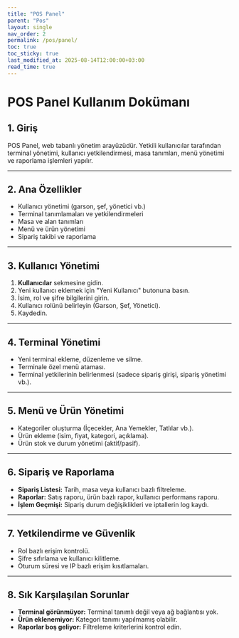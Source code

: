 ```yaml
---
title: "POS Panel"
parent: "Pos"
layout: single
nav_order: 2
permalink: /pos/panel/
toc: true
toc_sticky: true
last_modified_at: 2025-08-14T12:00:00+03:00
read_time: true
---
```


# POS Panel Kullanım Dokümanı

## 1. Giriş
POS Panel, web tabanlı yönetim arayüzüdür. Yetkili kullanıcılar tarafından terminal yönetimi, kullanıcı yetkilendirmesi, masa tanımları, menü yönetimi ve raporlama işlemleri yapılır.

---

## 2. Ana Özellikler
- Kullanıcı yönetimi (garson, şef, yönetici vb.)
- Terminal tanımlamaları ve yetkilendirmeleri
- Masa ve alan tanımları
- Menü ve ürün yönetimi
- Sipariş takibi ve raporlama

---

## 3. Kullanıcı Yönetimi
1. **Kullanıcılar** sekmesine gidin.
2. Yeni kullanıcı eklemek için "Yeni Kullanıcı" butonuna basın.
3. İsim, rol ve şifre bilgilerini girin.
4. Kullanıcı rolünü belirleyin (Garson, Şef, Yönetici).
5. Kaydedin.

---

## 4. Terminal Yönetimi
- Yeni terminal ekleme, düzenleme ve silme.
- Terminale özel menü ataması.
- Terminal yetkilerinin belirlenmesi (sadece sipariş girişi, sipariş yönetimi vb.).

---

## 5. Menü ve Ürün Yönetimi
- Kategoriler oluşturma (İçecekler, Ana Yemekler, Tatlılar vb.).
- Ürün ekleme (isim, fiyat, kategori, açıklama).
- Ürün stok ve durum yönetimi (aktif/pasif).

---

## 6. Sipariş ve Raporlama
- **Sipariş Listesi:** Tarih, masa veya kullanıcı bazlı filtreleme.
- **Raporlar:** Satış raporu, ürün bazlı rapor, kullanıcı performans raporu.
- **İşlem Geçmişi:** Sipariş durum değişiklikleri ve iptallerin log kaydı.

---

## 7. Yetkilendirme ve Güvenlik
- Rol bazlı erişim kontrolü.
- Şifre sıfırlama ve kullanıcı kilitleme.
- Oturum süresi ve IP bazlı erişim kısıtlamaları.

---

## 8. Sık Karşılaşılan Sorunlar
- **Terminal görünmüyor:** Terminal tanımlı değil veya ağ bağlantısı yok.
- **Ürün eklenemiyor:** Kategori tanımı yapılmamış olabilir.
- **Raporlar boş geliyor:** Filtreleme kriterlerini kontrol edin.
